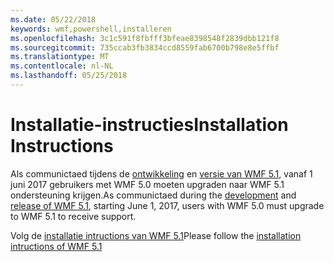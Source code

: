 ```yaml
---
ms.date: 05/22/2018
keywords: wmf,powershell,installeren
ms.openlocfilehash: 3c1c591f8fbfff3bfeae8398548f2839dbb121f8
ms.sourcegitcommit: 735ccab3fb3834ccd8559fab6700b798e8e5ffbf
ms.translationtype: MT
ms.contentlocale: nl-NL
ms.lasthandoff: 05/25/2018
---
```

# <a name="installation-instructions"></a><span data-ttu-id="fe91e-102">Installatie-instructies</span><span class="sxs-lookup"><span data-stu-id="fe91e-102">Installation Instructions</span></span>

<span data-ttu-id="fe91e-103">Als communictaed tijdens de [ontwikkeling](https://blogs.msdn.microsoft.com/powershell/2016/04/06/windows-management-framework-5-0-updates-and-wmf-5-1/) en [versie van WMF 5.1](https://blogs.msdn.microsoft.com/powershell/2017/03/28/windows-management-framework-wmf-5-1-now-in-microsoft-update-catalog/), vanaf 1 juni 2017 gebruikers met WMF 5.0 moeten upgraden naar WMF 5.1 ondersteuning krijgen.</span><span class="sxs-lookup"><span data-stu-id="fe91e-103">As communictaed during the [development](https://blogs.msdn.microsoft.com/powershell/2016/04/06/windows-management-framework-5-0-updates-and-wmf-5-1/) and [release of WMF 5.1](https://blogs.msdn.microsoft.com/powershell/2017/03/28/windows-management-framework-wmf-5-1-now-in-microsoft-update-catalog/), starting June 1, 2017, users with WMF 5.0 must upgrade to WMF 5.1 to receive support.</span></span>

<span data-ttu-id="fe91e-104">Volg de [installatie intructions van WMF 5.1](..\5.1\install-configure.md)</span><span class="sxs-lookup"><span data-stu-id="fe91e-104">Please follow the [installation intructions of WMF 5.1](..\5.1\install-configure.md)</span></span> 
